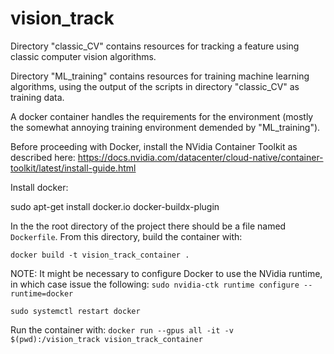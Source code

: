 # vision_track

Directory "classic_CV" contains resources for tracking a feature using classic computer vision algorithms.

Directory "ML_training" contains resources for training machine learning algorithms, using the output of the scripts in directory "classic_CV" as training data.


A docker container handles the requirements for the environment (mostly the somewhat annoying training environment demended by "ML_training").

Before proceeding with Docker, install the NVidia Container Toolkit as described here:
https://docs.nvidia.com/datacenter/cloud-native/container-toolkit/latest/install-guide.html


Install docker:

sudo apt-get install docker.io docker-buildx-plugin

In the the root directory of the project there should be a file named `Dockerfile`. From this directory, build the container with:

`docker build -t vision_track_container .`

NOTE: It might be necessary to configure Docker to use the NVidia runtime, in which case issue the following:
`sudo nvidia-ctk runtime configure --runtime=docker`

`sudo systemctl restart docker`


Run the container with:
`docker run --gpus all -it -v $(pwd):/vision_track vision_track_container`
